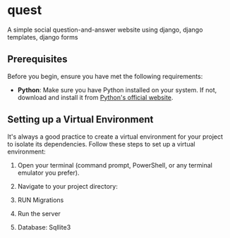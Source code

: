 # quest
A simple social question-and-answer website using django, django templates, django forms

## Prerequisites

Before you begin, ensure you have met the following requirements:

- **Python**: Make sure you have Python installed on your system. If not, download and install it from [Python's official website](https://www.python.org/downloads/).
  

## Setting up a Virtual Environment

It's always a good practice to create a virtual environment for your project to isolate its dependencies. Follow these steps to set up a virtual environment:

1. Open your terminal (command prompt, PowerShell, or any terminal emulator you prefer).

2. Navigate to your project directory:
3. RUN Migrations
4. Run the server

5. Database: Sqllite3


   
